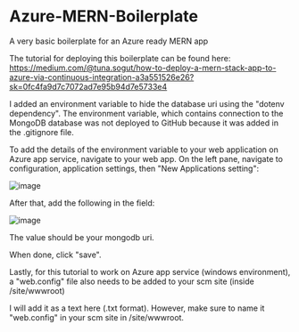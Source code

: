 # Azure-MERN-Boilerplate
A very basic boilerplate for an Azure ready MERN app

The tutorial for deploying this boilerplate can be found here:
https://medium.com/@tuna.sogut/how-to-deploy-a-mern-stack-app-to-azure-via-continuous-integration-a3a551526e26?sk=0fc4fa9d7c7072ad7e95b94d7e5733e4

I added an environment variable to hide the database uri using the "dotenv dependency".
The environment variable, which contains connection to the MongoDB database was not deployed to GitHub because it was added in the .gitignore file.

To add the details of the environment variable to your web application on Azure app service, navigate to your web app. On the left pane, navigate to configuration, application settings, then "New Applications setting":

![image](https://user-images.githubusercontent.com/45227826/144764024-a9a87463-dd20-40e0-ac0f-184a2f4cbcd0.png)

After that, add the following in the field:

![image](https://user-images.githubusercontent.com/45227826/144764132-018b924d-edbb-4160-b8cc-defa5b1c15a7.png)

The value should be your mongodb uri.

When done, click "save".

Lastly, for this tutorial to work on Azure app service (windows environment), a "web.config" file also needs to be added to your scm site (inside /site/wwwroot)

I will add it as a text here (.txt format). However, make sure to name it "web.config" in your scm site in /site/wwwroot.
